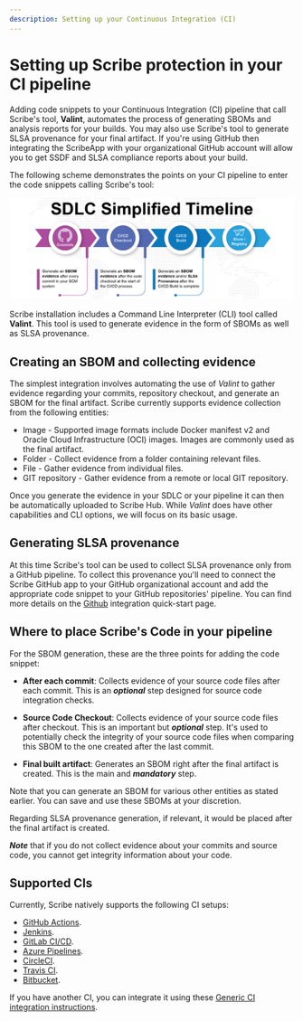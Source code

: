 ```yaml
---
description: Setting up your Continuous Integration (CI)
---
```



# Setting up Scribe protection in your CI pipeline

Adding code snippets to your Continuous Integration (CI) pipeline that call Scribe's tool, **Valint**, automates the process of generating SBOMs and analysis reports for your builds. You may also use Scribe's tool to generate SLSA provenance for your final artifact. If you're using GitHub then integrating the ScribeApp with your organizational GitHub account will allow you to get SSDF and SLSA compliance reports about your build.

The following scheme demonstrates the points on your CI pipeline to enter the code snippets calling Scribe's tool:

![Points on a generic SDLC to enter scribe code snippets](../../../static/img/ci/sdlc_diagram.jpg "points on a generic SDLC to enter scribe code snippets")


Scribe installation includes a Command Line Interpreter (CLI) tool called **Valint**. This tool is used to generate evidence in the form of SBOMs as well as SLSA provenance. 

## Creating an SBOM and collecting evidence

The simplest integration involves automating the use of *Valint* to gather evidence regarding your commits, repository checkout, and generate an SBOM for the final artifact. Scribe currently supports evidence collection from the following entities:

* Image - Supported image formats include Docker manifest v2 and Oracle Cloud Infrastructure (OCI) images. Images are commonly used as the final artifact.
* Folder - Collect evidence from a folder containing relevant files.
* File - Gather evidence from individual files.
* GIT repository - Gather evidence from a remote or local GIT repository.    

Once you generate the evidence in your SDLC or your pipeline it can then be automatically uploaded to Scribe Hub. 
While *Valint* does have other capabilities and CLI options, we will focus on its basic usage.
<!--You can read more about *Gensbom* [here](../CLI/gensbom "Gensbom documentation").-->

## Generating SLSA provenance

At this time Scribe's tool can be used to collect SLSA provenance only from a GitHub pipeline. To collect this provenance you'll need to connect the Scribe GitHub app to your GitHub organizational account and add the appropriate code snippet to your GitHub repositories' pipeline. You can find more details on the [Github](../ci-integrations/github "GitHub") integration quick-start page.

## Where to place Scribe's Code in your pipeline 
For the SBOM generation, these are the three points for adding the code snippet:
* **After each commit**: Collects evidence of your source code files after each commit. This is an ___optional___ step designed for source code integration checks.

* **Source Code Checkout**: Collects evidence of your source code files after checkout. This is an important but ___optional___ step. It's used to potentially check the integrity of your source code files when comparing this SBOM to the one created after the last commit.

* **Final built artifact**: Generates an SBOM right after the final artifact is created. This is the main and ___mandatory___ step. 

Note that you can generate an SBOM for various other entities as stated earlier. You can save and use these SBOMs at your discretion.

Regarding SLSA provenance generation, if relevant, it would be placed after the final artifact is created. 

___Note___ that if you do not collect evidence about your commits and source code, you cannot get integrity information about your code.   

## Supported CIs

Currently, Scribe natively supports the following CI setups:
* [GitHub Actions](../ci-integrations/github "GitHub Actions").
* [Jenkins](../ci-integrations/jenkins "Jenkins"). 
* [GitLab CI/CD](../ci-integrations/gitlabci "GitLab CI/CD").
* [Azure Pipelines](../ci-integrations/azure "Azure Pipelines").
* [CircleCI](../ci-integrations/circleci "CircleCI").
* [Travis CI](../ci-integrations/travis "Travis CI").
* [Bitbucket](../ci-integrations/bitbucket "Bitbucket").

If you have another CI, you can integrate it using these [Generic CI integration instructions](../ci-integrations/general "Generic CI integration instructions"). 